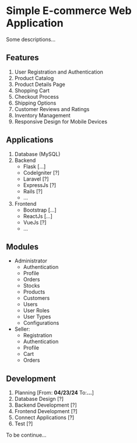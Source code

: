 # Simple E-commerce Web Application
Some descriptions...

## Features
1. User Registration and Authentication
2. Product Catalog
3. Product Details Page
4. Shopping Cart
5. Checkout Process
6. Shipping Options
7. Customer Reviews and Ratings
8. Inventory Management
9. Responsive Design for Mobile Devices

## Applications
1. Database (MySQL)
2. Backend
   * Flask [...]
   * CodeIgniter [?]
   * Laravel [?]
   * ExpressJs [?]
   * Rails [?]
   * ...
3. Frontend 
   * Bootstrap [...]
   * ReactJs [...]
   * VueJs [?]
   * ...

## Modules
* Administrator
  * Authentication
  * Profile
  * Orders
  * Stocks
  * Products
  * Customers  
  * Users
  * User Roles
  * User Types
  * Configurations
* Seller:
  * Registration
  * Authentication
  * Profile 
  * Cart 
  * Orders 

## Development
1. Planning [From: **04/23/24** To:**...**]
2. Database Design [?]
3. Backend Development [?]
4. Frontend Development [?]
5. Connect Applications [?]
6. Test [?]

To be continue...
